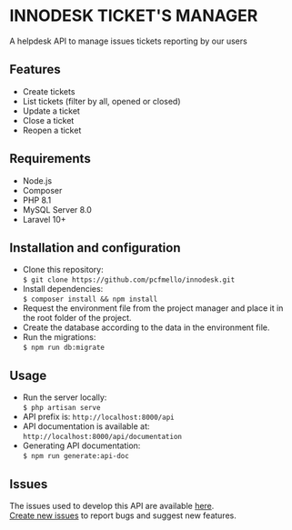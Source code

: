 # INNODESK TICKET'S MANAGER
A helpdesk API to manage issues tickets reporting by our users

## Features
* Create tickets
* List tickets (filter by all, opened or closed)
* Update a ticket
* Close a ticket
* Reopen a ticket

## Requirements
* Node.js
* Composer
* PHP 8.1
* MySQL Server 8.0
* Laravel 10+

## Installation and configuration
* Clone this repository:  
`$ git clone https://github.com/pcfmello/innodesk.git`
* Install dependencies:  
`$ composer install && npm install`
* Request the environment file from the project manager and place it in the root folder of the project.
* Create the database according to the data in the environment file.
* Run the migrations:  
`$ npm run db:migrate`

## Usage
* Run the server locally:  
`$ php artisan serve`
* API prefix is:
`http://localhost:8000/api`
* API documentation is available at:  
`http://localhost:8000/api/documentation`
* Generating API documentation:  
`$ npm run generate:api-doc`

## Issues
The issues used to develop this API are available [here](https://github.com/pcfmello/innodesk/issues).  
[Create new issues](https://github.com/pcfmello/innodesk/issues/new) to report bugs and suggest new features.
